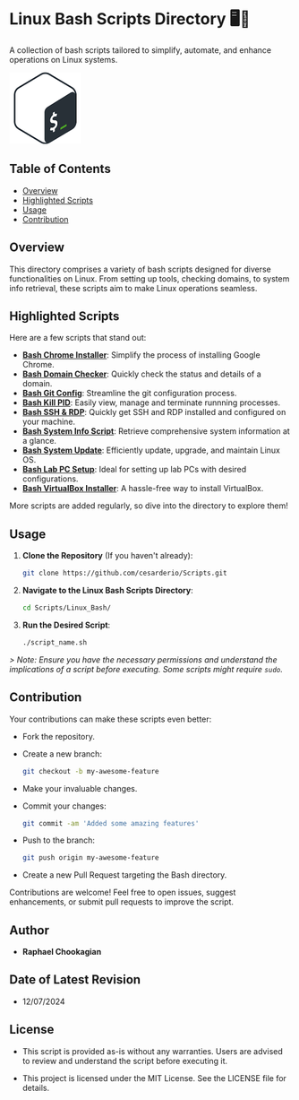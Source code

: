 # Linux Bash Scripts Directory 🖥️🐧

A collection of bash scripts tailored to simplify, automate, and enhance operations on Linux systems.

![Bash Banner Image](../assets/bash.png)

## Table of Contents

- [Overview](#overview)
- [Highlighted Scripts](#highlighted-scripts)
- [Usage](#usage)
- [Contribution](#contribution)

## Overview

This directory comprises a variety of bash scripts designed for diverse functionalities on Linux. From setting up tools, checking domains, to system info retrieval, these scripts aim to make Linux operations seamless.

## Highlighted Scripts

Here are a few scripts that stand out:

- **[Bash Chrome Installer](./Bash_Chrome/)**: Simplify the process of installing Google Chrome.
- **[Bash Domain Checker](./Bash_Dom_Check/)**: Quickly check the status and details of a domain.
- **[Bash Git Config](./Bash_Git_Config/)**: Streamline the git configuration process.
- **[Bash Kill PID](./Bash_Kill_PID/)**: Easily view, manage and terminate runnning processes.
- **[Bash SSH & RDP](./Bash_SSH_RDP/)**: Quickly get SSH and RDP installed and configured on your machine.
- **[Bash System Info Script](./Bash_Sys_Info/)**: Retrieve comprehensive system information at a glance.
- **[Bash System Update](./Bash_Sys_Update/)**: Efficiently update, upgrade, and maintain Linux OS.
- **[Bash Lab PC Setup](./Bash_Ubuntu_Lab/)**: Ideal for setting up lab PCs with desired configurations.
- **[Bash VirtualBox Installer](./Bash_VirtualBox/)**: A hassle-free way to install VirtualBox.

More scripts are added regularly, so dive into the directory to explore them!

## Usage

1. **Clone the Repository** (If you haven't already):

   ```bash
   git clone https://github.com/cesarderio/Scripts.git
   ```

2. **Navigate to the Linux Bash Scripts Directory**:

   ```bash
   cd Scripts/Linux_Bash/
   ```

3. **Run the Desired Script**:

   ```bash
   ./script_name.sh
   ```

*> Note: Ensure you have the necessary permissions and understand the implications of a script before executing. Some scripts might require `sudo`.*

## **Contribution**

Your contributions can make these scripts even better:

- Fork the repository.
- Create a new branch:

  ```bash
  git checkout -b my-awesome-feature
  ```

- Make your invaluable changes.
- Commit your changes:

  ```bash
  git commit -am 'Added some amazing features'
  ```

- Push to the branch:

  ```bash
  git push origin my-awesome-feature
  ```

- Create a new Pull Request targeting the Bash directory.

Contributions are welcome! Feel free to open issues, suggest enhancements, or submit pull requests to improve the script.

## **Author**

- **Raphael Chookagian**

## **Date of Latest Revision**

- 12/07/2024

## **License**

- This script is provided as-is without any warranties. Users are advised to review and understand the script before executing it.

- This project is licensed under the MIT License. See the LICENSE file for details.
